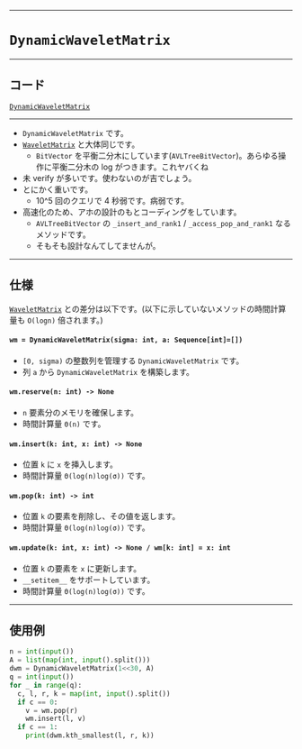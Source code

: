 _____

# `DynamicWaveletMatrix`

_____

## コード

[`DynamicWaveletMatrix`](https://github.com/titanium-22/Library_py/blob/main/DataStructures/WaveletMatrix/DynamicWaveletMatrix.py)
<!-- code=https://github.com/titanium-22/Library_py/blob/main/DataStructures\WaveletMatrix\DynamicWaveletMatrix.py -->

_____

- `DynamicWaveletMatrix` です。
- [`WaveletMatrix`](./WaveletMatrix.md) と大体同じです。
  - `BitVector` を平衡二分木にしています(`AVLTreeBitVector`)。あらゆる操作に平衡二分木の log がつきます。これヤバくね
- 未 verify が多いです。使わないのが吉でしょう。
- とにかく重いです。
  - 10^5 回のクエリで 4 秒弱です。病弱です。
- 高速化のため、アホの設計のもとコーディングをしています。
  - `AVLTreeBitVector` の `_insert_and_rank1` / `_access_pop_and_rank1` なるメソッドです。
  - そもそも設計なんてしてませんが。

_____

## 仕様

[`WaveletMatrix`](./WaveletMatrix.md) との差分は以下です。(以下に示していないメソッドの時間計算量も `O(logn)` 倍されます。)

#### `wm = DynamicWaveletMatrix(sigma: int, a: Sequence[int]=[])`
- `[0, sigma)` の整数列を管理する `DynamicWaveletMatrix` です。
- 列 `a` から `DynamicWaveletMatrix` を構築します。

#### `wm.reserve(n: int) -> None`
- `n` 要素分のメモリを確保します。
- 時間計算量 `Θ(n)` です。

#### `wm.insert(k: int, x: int) -> None`
- 位置 `k` に `x` を挿入します。
- 時間計算量 `Θ(log(n)log(σ))` です。

#### `wm.pop(k: int) -> int`
- 位置 `k` の要素を削除し、その値を返します。
- 時間計算量 `Θ(log(n)log(σ))` です。

#### `wm.update(k: int, x: int) -> None / wm[k: int] = x: int`
- 位置 `k` の要素を `x` に更新します。
- `__setitem__` をサポートしています。
- 時間計算量 `Θ(log(n)log(σ))` です。

_____

## 使用例

```python
n = int(input())
A = list(map(int, input().split()))
dwm = DynamicWaveletMatrix(1<<30, A)
q = int(input())
for _ in range(q):
  c, l, r, k = map(int, input().split())
  if c == 0:
    v = wm.pop(r)
    wm.insert(l, v)
  if c == 1:
    print(dwm.kth_smallest(l, r, k))
```
